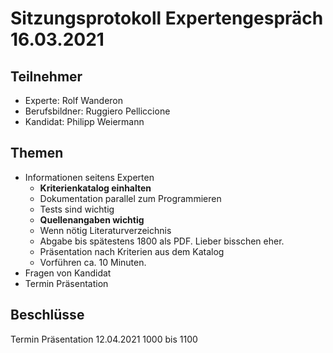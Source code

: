# Sitzungsprotokoll Expertengespräch 16.03.2021

## Teilnehmer

- Experte: Rolf Wanderon
- Berufsbildner: Ruggiero Pelliccione
- Kandidat: Philipp Weiermann

## Themen

- Informationen seitens Experten
  - **Kriterienkatalog einhalten**
  - Dokumentation parallel zum Programmieren
  - Tests sind wichtig
  - **Quellenangaben wichtig**
  - Wenn nötig Literaturverzeichnis
  - Abgabe bis spätestens 1800 als PDF. Lieber bisschen eher.
  - Präsentation nach Kriterien aus dem Katalog
  - Vorführen ca. 10 Minuten.
- Fragen von Kandidat
- Termin Präsentation

## Beschlüsse

Termin Präsentation 12.04.2021 1000 bis 1100
